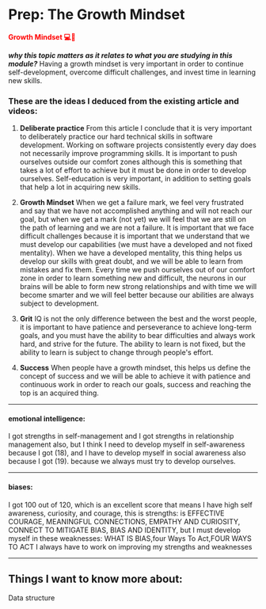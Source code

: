 # Prep: The Growth Mindset

**<span style="color:red"> Growth Mindset 💻📗</span>**

 ***why this topic matters as it relates to what you are studying in this module?***
 Having a growth mindset is very important in order to continue self-development, overcome difficult challenges, and invest time in learning new skills.

 ### These are the ideas I deduced from the existing article and videos:

 1. **Deliberate practice**
From this article I conclude that it is very important to deliberately practice our hard technical skills in software development. Working on software projects consistently every day does not necessarily improve programming skills. It is important to push ourselves outside our comfort zones although this is something that takes a lot of effort to achieve but it must be done in order to develop ourselves. Self-education is very important, in addition to setting goals that help a lot in acquiring new skills.

 2. **Growth Mindset**
When we get a failure mark, we feel very frustrated and say that we have not accomplished anything and will not reach our goal, but when we get a mark (not yet) we will feel that we are still on the path of learning and we are not a failure.
It is important that we face difficult challenges because it is important that we understand that we must develop our capabilities (we must have a developed and not fixed mentality).
When we have a developed mentality, this thing helps us develop our skills with great doubt, and we will be able to learn from mistakes and fix them.
Every time we push ourselves out of our comfort zone in order to learn something new and difficult, the neurons in our brains will be able to form new strong relationships and with time we will become smarter and we will feel better because our abilities are always subject to development.

 3. **Grit**
IQ is not the only difference between the best and the worst people, it is important to have patience and perseverance to achieve long-term goals, and you must have the ability to bear difficulties and always work hard, and strive for the future.
The ability to learn is not fixed, but the ability to learn is subject to change through people's effort.

 4. **Success**
 When people have a growth mindset, this helps us define the concept of success and we will be able to achieve it with patience and continuous work in order to reach our goals, success and reaching the top is an acquired thing.

_____________________________________

#### emotional intelligence:
I got strengths in self-management and  I got strengths in relationship management also, but I think I need to develop myself in self-awareness because I got (18), 
and I have to develop myself in social awareness also because I got (19).
 because we always must try to develop ourselves.
______________________________________

#### biases:
I got 100 out of 120, which is an excellent score that means I have high self awareness, curiosity, and courage, this is strengths: is EFFECTIVE COURAGE, MEANINGFUL CONNECTIONS, EMPATHY AND CURIOSITY, CONNECT TO MITIGATE BIAS, BIAS AND IDENTITY, but I must develop myself in these weaknesses: WHAT IS BIAS,four Ways To Act,FOUR WAYS TO ACT I always have to work on improving my strengths and weaknesses


_____________________________________
## Things I want to know more about:
Data structure